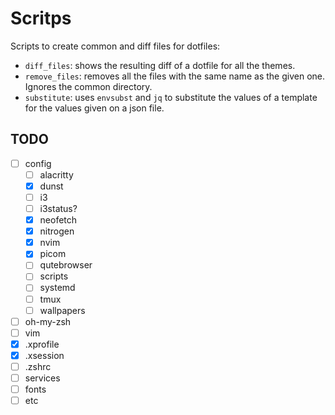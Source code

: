 # Scritps

Scripts to create common and diff files for dotfiles:

- `diff_files`: shows the resulting diff of a dotfile for all the themes.
- `remove_files`: removes all the files with the same name as the given one. Ignores the common directory.
- `substitute`: uses `envsubst` and `jq` to substitute the values of a template for the values given on a json file.

## TODO

- [ ] config
  - [ ] alacritty
  - [x] dunst
  - [ ] i3
  - [ ] i3status?
  - [x] neofetch
  - [x] nitrogen
  - [x] nvim
  - [x] picom
  - [ ] qutebrowser
  - [ ] scripts
  - [ ] systemd
  - [ ] tmux
  - [ ] wallpapers
- [ ] oh-my-zsh
- [ ] vim
- [x] .xprofile
- [x] .xsession
- [ ] .zshrc
- [ ] services
- [ ] fonts
- [ ] etc
